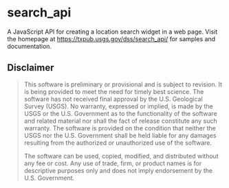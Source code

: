 # search_api
A JavaScript API for creating a location search widget in a web page.
Visit the homepage at https://txpub.usgs.gov/dss/search_api/ for samples and documentation.

## Disclaimer
> This software is preliminary or provisional and is subject to revision. It is being provided to meet the need for
> timely best science. The software has not received final approval by the U.S. Geological Survey (USGS). No warranty,
> expressed or implied, is made by the USGS or the U.S. Government as to the functionality of the software and related
> material nor shall the fact of release constitute any such warranty. The software is provided on the condition that
> neither the USGS nor the U.S. Government shall be held liable for any damages resulting from the authorized or
> unauthorized use of the software.
> 
> The software can be used, copied, modified, and distributed without any fee or cost. Any use of trade, firm, or
> product names is for descriptive purposes only and does not imply endorsement by the U.S. Government.
